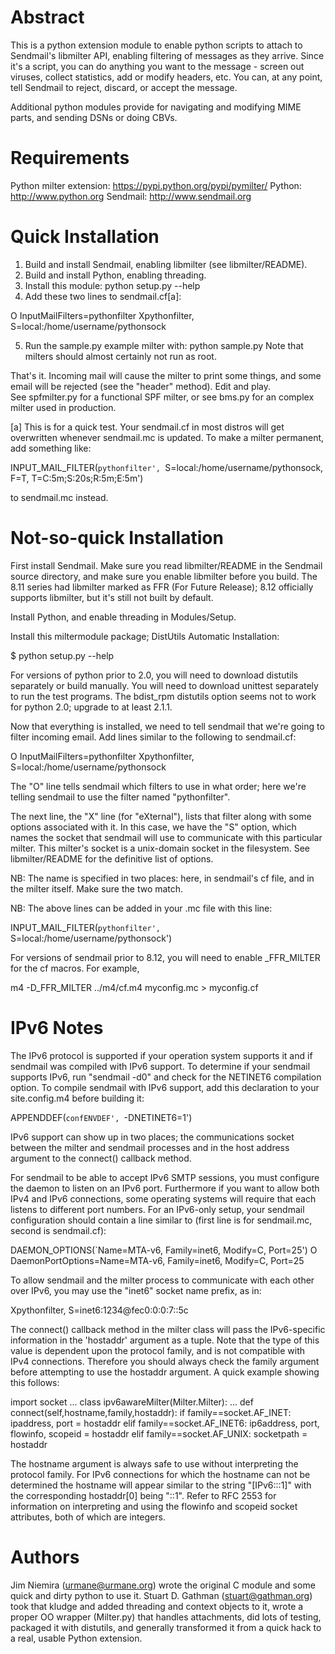 # Abstract

This is a python extension module to enable python scripts to attach to
Sendmail's libmilter API, enabling filtering of messages as they arrive.
Since it's a script, you can do anything you want to the message - screen
out viruses, collect statistics, add or modify headers, etc.  You can, at
any point, tell Sendmail to reject, discard, or accept the message.

Additional python modules provide for navigating and modifying MIME parts, and
sending DSNs or doing CBVs.

# Requirements 

Python milter extension: https://pypi.python.org/pypi/pymilter/
Python: http://www.python.org
Sendmail: http://www.sendmail.org

# Quick Installation

 1. Build and install Sendmail, enabling libmilter (see libmilter/README).
 2. Build and install Python, enabling threading.
 3. Install this module: python setup.py --help
 4. Add these two lines to sendmail.cf[a]:

 O InputMailFilters=pythonfilter
 Xpythonfilter,        S=local:/home/username/pythonsock

 5. Run the sample.py example milter with: python sample.py
 Note that milters should almost certainly not run as root.

That's it.  Incoming mail will cause the milter to print some things, and
some email will be rejected (see the "header" method).  Edit and play.  
See spfmilter.py for a functional SPF milter, or see bms.py for an complex
milter used in production.

[a] This is for a quick test.  Your sendmail.cf in most distros will get
overwritten whenever sendmail.mc is updated.  To make a milter permanent,
add something like:

INPUT_MAIL_FILTER(`pythonfilter', `S=local:/home/username/pythonsock, F=T, T=C:5m;S:20s;R:5m;E:5m')

to sendmail.mc instead.

# Not-so-quick Installation

First install Sendmail.  Make sure you read libmilter/README in the Sendmail
source directory, and make sure you enable libmilter before you build.  The
8.11 series had libmilter marked as FFR (For Future Release); 8.12
officially supports libmilter, but it's still not built by default.

Install Python, and enable threading in Modules/Setup.

Install this miltermodule package; DistUtils Automatic Installation:

$ python setup.py --help

For versions of python prior to 2.0, you will need to download distutils
separately or build manually.  You will need to download unittest
separately to run the test programs.  The bdist_rpm distutils option seems
not to work for python 2.0; upgrade to at least 2.1.1.

Now that everything is installed, we need to tell sendmail that we're going
to filter incoming email.  Add lines similar to the following to
sendmail.cf:

O InputMailFilters=pythonfilter
Xpythonfilter,        S=local:/home/username/pythonsock

The "O" line tells sendmail which filters to use in what order; here we're
telling sendmail to use the filter named "pythonfilter".

The next line, the "X" line (for "eXternal"), lists that filter along with
some options associated with it.  In this case, we have the "S" option, which
names the socket that sendmail will use to communicate with this particular
milter.  This milter's socket is a unix-domain socket in the filesystem.
See libmilter/README for the definitive list of options.

NB: The name is specified in two places: here, in sendmail's cf file, and
in the milter itself.  Make sure the two match.

NB: The above lines can be added in your .mc file with this line:

INPUT_MAIL_FILTER(`pythonfilter', `S=local:/home/username/pythonsock')

For versions of sendmail prior to 8.12, you will need to enable
_FFR_MILTER for the cf macros.  For example,

m4 -D_FFR_MILTER ../m4/cf.m4 myconfig.mc > myconfig.cf

# IPv6 Notes

The IPv6 protocol is supported if your operation system supports it
and if sendmail was compiled with IPv6 support.  To determine if your
sendmail supports IPv6, run "sendmail -d0" and check for the NETINET6
compilation option.  To compile sendmail with IPv6 support, add this
declaration to your site.config.m4 before building it:

APPENDDEF(`confENVDEF', `-DNETINET6=1')

IPv6 support can show up in two places; the communications socket
between the milter and sendmail processes and in the host address
argument to the connect() callback method.

For sendmail to be able to accept IPv6 SMTP sessions, you must
configure the daemon to listen on an IPv6 port.  Furthermore if you
want to allow both IPv4 and IPv6 connections, some operating systems
will require that each listens to different port numbers.  For an
IPv6-only setup, your sendmail configuration should contain a line
similar to (first line is for sendmail.mc, second is sendmail.cf):

DAEMON_OPTIONS(`Name=MTA-v6, Family=inet6, Modify=C, Port=25')
O DaemonPortOptions=Name=MTA-v6, Family=inet6, Modify=C, Port=25

To allow sendmail and the milter process to communicate with each
other over IPv6, you may use the "inet6" socket name prefix, as in:

Xpythonfilter,        S=inet6:1234@fec0:0:0:7::5c

The connect() callback method in the milter class will pass the
IPv6-specific information in the 'hostaddr' argument as a tuple.  Note
that the type of this value is dependent upon the protocol family, and
is not compatible with IPv4 connections.  Therefore you should always
check the family argument before attempting to use the hostaddr
argument.  A quick example showing this follows:

  import socket
  ...
  class ipv6awareMilter(Milter.Milter):
  ...
     def connect(self,hostname,family,hostaddr):
        if family==socket.AF_INET:
           ipaddress, port = hostaddr
        elif family==socket.AF_INET6:
           ip6address, port, flowinfo, scopeid = hostaddr
        elif family==socket.AF_UNIX:
           socketpath = hostaddr

The hostname argument is always safe to use without interpreting the
protocol family.  For IPv6 connections for which the hostname can not
be determined the hostname will appear similar to the string
"[IPv6:::1]" with the corresponding hostaddr[0] being "::1".  Refer to
RFC 2553 for information on interpreting and using the flowinfo and
scopeid socket attributes, both of which are integers.

# Authors

Jim Niemira (urmane@urmane.org) wrote the original C module and some quick
and dirty python to use it.  Stuart D. Gathman (stuart@gathman.org) took that
kludge and added threading and context objects to it, wrote a proper OO
wrapper (Milter.py) that handles attachments, did lots of testing, packaged
it with distutils, and generally transformed it from a quick hack to a
real, usable Python extension.
